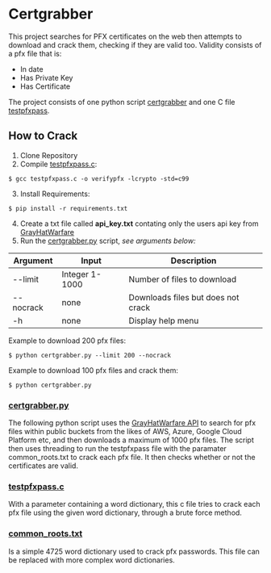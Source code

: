 # Certgrabber
This project searches for PFX certificates on the web then attempts to download and crack them, checking if they are valid too.
Validity consists of a pfx file that is:
- In date
- Has Private Key
- Has Certificate
  
The project consists of one python script [certgrabber](certgrabber.py) and one C file [testpfxpass](testpfxpass.c).
## How to Crack
1. Clone Repository
1. Compile [testpfxpass.c](testpfxpass.c):
```
$ gcc testpfxpass.c -o verifypfx -lcrypto -std=c99
```
3. Install Requirements:
```
$ pip install -r requirements.txt
```
4. Create a txt file called **api_key.txt** contating only the users api key from [GrayHatWarfare](https://buckets.grayhatwarfare.com) 
5. Run the [certgrabber.py](certgrabber.py) script, _see arguments below:_

| Argument | Input | Description |
| -------- | ----- | ----------- |
| --limit  | Integer 1-1000 | Number of files to download | 
| --nocrack | none | Downloads files but does not crack |
| -h | none | Display help menu |

Example to download 200 pfx files:
```
$ python certgrabber.py --limit 200 --nocrack
```
Example to download 100 pfx files and crack them:
```
$ python certgrabber.py
```

### [certgrabber.py](certgrabber.py)
The following python script uses the [GrayHatWarfare API](https://buckets.grayhatwarfare.com/api/v2/files) to search for pfx files within public buckets from the likes of AWS, Azure, Google Cloud Platform etc, and then downloads a maximum of 1000 pfx files. The script then uses threading to run the testpfxpass file with the paramater common_roots.txt to crack each pfx file. It then checks whether or not the certificates are valid.
### [testpfxpass.c](testpfxpass.c)
With a parameter containing a word dictionary, this c file tries to crack each pfx file using the given word dictionary, through a brute force method.
### [common_roots.txt](common_roots.txt)
Is a simple 4725 word dictionary used to crack pfx passwords. This file can be replaced with more complex word dictionaries.

